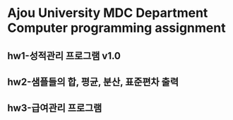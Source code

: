 # Ajou University MDC Department Computer programming assignment

## hw1-성적관리 프로그램 v1.0
## hw2-샘플들의 합, 평균, 분산, 표준편차 출력
## hw3-급여관리 프로그램
